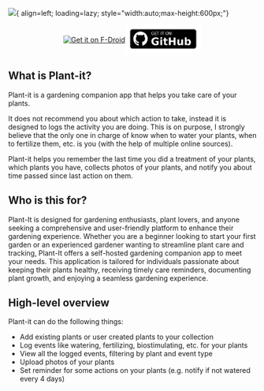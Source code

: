 ![](assets/banner.png){ align=left; loading=lazy; style="width:auto;max-height:600px;"}

<p style="display: flex; align-items: center; justify-content: center;">
    <a href="https://f-droid.org/packages/com.github.mdeluise.plantit" rel="nofollow"><img src="https://upload.wikimedia.org/wikipedia/commons/thumb/a/a3/Get_it_on_F-Droid_%28material_design%29.svg/2880px-Get_it_on_F-Droid_%28material_design%29.svg.png" alt="Get it on F-Droid" height="40" style="max-width: 170px"></a>
    <a href="https://github.com/MDeLuise/plant-it/releases/latest"><img src="https://raw.githubusercontent.com/Kunzisoft/Github-badge/main/get-it-on-github.png" alt="Get it on GitHub" height="60" style="max-width: 200px"></a>
</p>

## What is Plant-it?
Plant-it is a gardening companion app that helps you take care of your plants.

It does not recommend you about which action to take, instead it is designed to logs the activity you are doing. This is on purpose, I strongly believe that the only one in charge of know when to water your plants, when to fertilize them, etc. is you (with the help of multiple online sources).

Plant-it helps you remember the last time you did a treatment of your plants, which plants you have, collects photos of your plants, and notify you about time passed since last action on them.

## Who is this for?
Plant-It is designed for gardening enthusiasts, plant lovers, and anyone seeking a comprehensive and user-friendly platform to enhance their gardening experience. Whether you are a beginner looking to start your first garden or an experienced gardener wanting to streamline plant care and tracking, Plant-It offers a self-hosted gardening companion app to meet your needs. This application is tailored for individuals passionate about keeping their plants healthy, receiving timely care reminders, documenting plant growth, and enjoying a seamless gardening experience.

## High-level overview
Plant-it can do the following things:

* Add existing plants or user created plants to your collection
* Log events like watering, fertilizing, biostimulating, etc. for your plants
* View all the logged events, filtering by plant and event type
* Upload photos of your plants
* Set reminder for some actions on your plants (e.g. notify if not watered every 4 days)
